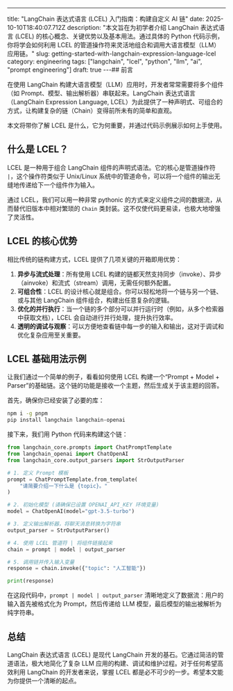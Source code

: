 ---
title: "LangChain 表达式语言 (LCEL) 入门指南：构建自定义 AI 链"
date: 2025-10-10T18:40:07.712Z
description: "本文旨在为初学者介绍 LangChain 表达式语言 (LCEL) 的核心概念、关键优势以及基本用法。通过具体的 Python 代码示例，你将学会如何利用 LCEL 的管道操作符来灵活地组合和调用大语言模型（LLM）应用链。"
slug: getting-started-with-langchain-expression-language-lcel
category: engineering
tags: ["langchain", "lcel", "python", "llm", "ai", "prompt engineering"]
draft: true
---## 前言

在使用 LangChain 构建大语言模型（LLM）应用时，开发者常常需要将多个组件（如 Prompt、模型、输出解析器）串联起来。LangChain 表达式语言（LangChain Expression Language, LCEL）为此提供了一种声明式、可组合的方式，让构建复杂的链（Chain）变得前所未有的简单和直观。

本文将带你了解 LCEL 是什么，它为何重要，并通过代码示例展示如何上手使用。

## 什么是 LCEL？

LCEL 是一种用于组合 LangChain 组件的声明式语法。它的核心是管道操作符 `|`，这个操作符类似于 Unix/Linux 系统中的管道命令，可以将一个组件的输出无缝地传递给下一个组件作为输入。

通过 LCEL，我们可以用一种非常 pythonic 的方式来定义组件之间的数据流，从而替代旧版本中相对繁琐的 `Chain` 类封装。这不仅使代码更易读，也极大地增强了灵活性。

## LCEL 的核心优势

相比传统的链构建方式，LCEL 提供了几项关键的开箱即用优势：

1.  **异步与流式处理**：所有使用 LCEL 构建的链都天然支持同步（invoke）、异步（ainvoke）和流式（stream）调用，无需任何额外配置。
2.  **可组合性**：LCEL 的设计核心就是组合。你可以轻松地将一个链与另一个链、或与其他 LangChain 组件组合，构建出任意复杂的逻辑。
3.  **优化的并行执行**：当一个链的多个部分可以并行运行时（例如，从多个检索器中获取文档），LCEL 会自动进行并行处理，提升执行效率。
4.  **透明的调试与观察**：可以方便地查看链中每一步的输入和输出，这对于调试和优化复杂应用至关重要。

## LCEL 基础用法示例

让我们通过一个简单的例子，看看如何使用 LCEL 构建一个“Prompt + Model + Parser”的基础链。这个链的功能是接收一个主题，然后生成关于该主题的回答。

首先，确保你已经安装了必要的库：

```bash
npm i -g pnpm
pip install langchain langchain-openai
```

接下来，我们用 Python 代码来构建这个链：

```python
from langchain_core.prompts import ChatPromptTemplate
from langchain_openai import ChatOpenAI
from langchain_core.output_parsers import StrOutputParser

# 1. 定义 Prompt 模板
prompt = ChatPromptTemplate.from_template(
    "请简要介绍一下什么是 {topic}。"
)

# 2. 初始化模型 (请确保已设置 OPENAI_API_KEY 环境变量)
model = ChatOpenAI(model="gpt-3.5-turbo")

# 3. 定义输出解析器，将聊天消息转换为字符串
output_parser = StrOutputParser()

# 4. 使用 LCEL 管道符 | 将组件链接起来
chain = prompt | model | output_parser

# 5. 调用链并传入输入变量
response = chain.invoke({"topic": "人工智能"})

print(response)
```

在这段代码中，`prompt | model | output_parser` 清晰地定义了数据流：用户的输入首先被格式化为 Prompt，然后传递给 LLM 模型，最后模型的输出被解析为纯字符串。

## 总结

LangChain 表达式语言 (LCEL) 是现代 LangChain 开发的基石。它通过简洁的管道语法，极大地简化了复杂 LLM 应用的构建、调试和维护过程。对于任何希望高效利用 LangChain 的开发者来说，掌握 LCEL 都是必不可少的一步。希望本文能为你提供一个清晰的起点。
